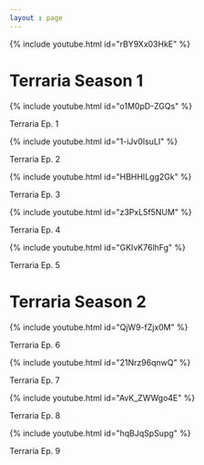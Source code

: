 ```yaml
---
layout : page
---
```

{% include youtube.html id="rBY9Xx03HkE" %}
<h1>Terraria Season 1</h1>

{% include youtube.html id="o1M0pD-ZGQs" %}
<p>Terraria Ep. 1</p>

{% include youtube.html id="1-iJv0IsuLI" %}
<p>Terraria Ep. 2</p>

{% include youtube.html id="HBHHILgg2Gk" %}
<p>Terraria Ep. 3</p>

{% include youtube.html id="z3PxL5f5NUM" %}
<p>Terraria Ep. 4</p>

{% include youtube.html id="GKIvK76lhFg" %}
<p>Terraria Ep. 5</p>

<h1>Terraria Season 2</h1>

<p>{% include youtube.html id="QjW9-fZjx0M" %}
<p>Terraria Ep. 6</p>
<p>{% include youtube.html id="21Nrz96qnwQ" %}
<p>Terraria Ep. 7</p>
<p>{% include youtube.html id="AvK_ZWWgo4E" %}
<p>Terraria Ep. 8 </p>
<p>{% include youtube.html id="hqBJqSpSupg" %}
<p>Terraria Ep. 9 </p>
